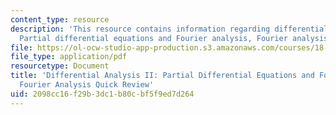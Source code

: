 ```yaml
---
content_type: resource
description: 'This resource contains information regarding differential analysis II:
  Partial differential equations and Fourier analysis, Fourier analysis quick review.'
file: https://ol-ocw-studio-app-production.s3.amazonaws.com/courses/18-156-differential-analysis-ii-partial-differential-equations-and-fourier-analysis-spring-2016/2098cc16f29b3dc1b80cbf5f9ed7d264_MIT18_156S16_QuickReview.pdf
file_type: application/pdf
resourcetype: Document
title: 'Differential Analysis II: Partial Differential Equations and Fourier Analysis,
  Fourier Analysis Quick Review'
uid: 2098cc16-f29b-3dc1-b80c-bf5f9ed7d264
---
```

